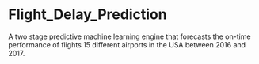 # Flight_Delay_Prediction
A two stage predictive machine learning engine that forecasts the on-time performance of flights 15 different airports in the USA between 2016 and 2017.
